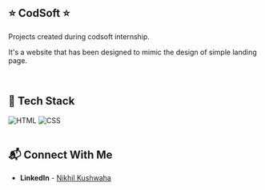 ## ⭐ CodSoft ⭐
Projects created during codsoft internship.

It's a website that has been designed to mimic the design of simple landing page.

<br>

## 📌 Tech Stack

![HTML](https://img.shields.io/badge/html5%20-%23E34F26.svg?&style=for-the-badge&logo=html5&logoColor=white)
![CSS](https://img.shields.io/badge/css3%20-%231572B6.svg?&style=for-the-badge&logo=css3&logoColor=white)
<br>
<br>

## 📬 Connect With Me

- **LinkedIn** - [Nikhil Kushwaha](https://www.linkedin.com/in/nikhil-kushwaha-275a72207/)

